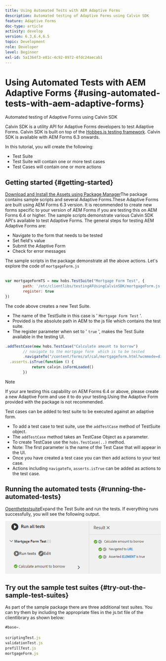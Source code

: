 ```yaml
---
title: Using Automated Tests with AEM Adaptive Forms
description: Automated testing of Adaptive Forms using Calvin SDK
feature: Adaptive Forms
doc-type: article
activity: develop
version: 6.3,6.4,6.5
topic: Development
role: Developer
level: Beginner
exl-id: 5a1364f3-e81c-4c92-8972-4fdc24aecab1
---
```

# Using Automated Tests with AEM Adaptive Forms {#using-automated-tests-with-aem-adaptive-forms}

Automated testing of Adaptive Forms using Calvin SDK

Calvin SDK is a utility API for Adaptive Forms developers to test Adaptive Forms. Calvin SDK is built on top of the [Hobbes.js testing framework](https://experienceleague.adobe.com/docs/experience-manager-release-information/aem-release-updates/previous-updates/aem-previous-versions.html). Calvin SDK is available with AEM Forms 6.3 onwards.

In this tutorial, you will create the following:

* Test Suite
* Test Suite will contain one or more test cases
* Test Cases will contain one or more actions

## Getting started {#getting-started}

[Download and Install the Assets using Package Manager](assets/testingadaptiveformsusingcalvinsdk1.zip)The package contains sample scripts and several Adaptive Forms.These Adaptive Forms are built using AEM Forms 6.3 version. It is recommended to create new forms specific to your version of AEM Forms if you are testing this on AEM Forms 6.4 or higher. The sample scripts demonstrate various Calvin SDK API's available to test Adaptive Forms. The general steps for testing AEM Adaptive Forms are:

* Navigate to the form that needs to be tested
* Set field's value
* Submit the Adaptive Form
* Check for error messages

The sample scripts in the package demonstrate all the above actions.
Let's explore the code of `mortgageForm.js`

```javascript

var mortgageFormTS = new hobs.TestSuite("Mortgage Form Test", {
        path: '/etc/clientlibs/testingAFUsingCalvinSDK/mortgageForm.js',
        register: true
})
```

The code above creates a new Test Suite.

* The name of the TestSuite in this case is ' `Mortgage Form Test` '. 
* Provided is the absolute path in AEM to the js file which contains the test suite.
* The register parameter when set to ' `true` ', makes the Test Suite available in the testing UI.

```javascript
.addTestCase(new hobs.TestCase("Calculate amount to borrow")
        // navigate to the mortgage form  which is to be tested
        .navigateTo("/content/forms/af/cal/mortgageform.html?wcmmode=disabled")
  .asserts.isTrue(function () {
            return calvin.isFormLoaded()
        })
```

>[!NOTE]
>
>If your are testing this capability on AEM Forms 6.4 or above, please create a new Adaptive Form and use it to do your testing.Using the Adaptive Form provided with the package is not recommended.

Test cases can be added to test suite to be executed against an adaptive form.

* To add a test case to test suite, use the `addTestCase` method of TestSuite object. 
* The `addTestCase` method takes an TestCase Object as a parameter. 
* To create TestCase use the `hobs.TestCase(..)` method. 
* Note: The first parameter is the name of the Test Case that will appear in the UI.
* Once you have created a test case you can then add actions to your test case. 
* Actions including `navigateTo`, `asserts.isTrue` can be added as actions to the test case.

## Running the automated tests {#running-the-automated-tests}

[Openthetestsuite](http://localhost:4502/libs/granite/testing/hobbes.html)Expand the Test Suite and run the tests. If everything runs successfully, you will see the following output.

![calvinsdk](assets/calvinimage.png) 

## Try out the sample test suites {#try-out-the-sample-test-suites}

As part of the sample package there are three additional test suites. You can try them by including the appropriate files in the js.txt file of the clientlibrary as shown below:

```javascript
#base=.

scriptingTest.js
validationTest.js
prefillTest.js
mortgageForm.js
```
